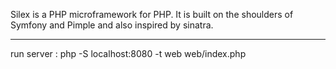 Silex is a PHP microframework for PHP. It is built on the shoulders of Symfony and Pimple and also inspired by sinatra.


-----------

run server : php -S localhost:8080 -t web web/index.php